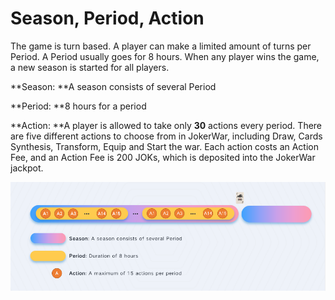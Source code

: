 # Season, Period, Action

The game is turn based. A player can make a limited amount of turns per Period. A Period usually goes for 8 hours. When any player wins the game, a new season is started for all players.

**Season: **A season consists of several Period

**Period: **8 hours for a period

**Action: **A player is allowed to take only **30** actions every period. There are five different actions to choose from in JokerWar, including Draw, Cards Synthesis, Transform, Equip and Start the war. Each action costs an Action Fee, and an Action Fee is 200 JOKs, which is deposited into the JokerWar jackpot.

![](../.gitbook/assets/wecom-temp-4f70cf48c6d062241f113dd17f9dd112.png)
